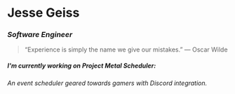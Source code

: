 # Jesse Geiss
### *Software Engineer*
>“Experience is simply the name we give our mistakes.” ― Oscar Wilde




##### I'm currently working on Project Metal Scheduler:
###### An event scheduler geared towards gamers with Discord integration.

 

<!--
**YelloFattyBean/YelloFattyBean** is a ✨ _special_ ✨ repository because its `README.md` (this file) appears on your GitHub profile.

Here are some ideas to get you started:

- 🔭 I’m currently working on ...
- 🌱 I’m currently learning ...
- 👯 I’m looking to collaborate on ...
- 🤔 I’m looking for help with ...
- 💬 Ask me about ...
- 📫 How to reach me: ...
- 😄 Pronouns: ...
- ⚡ Fun fact: ...
-->
